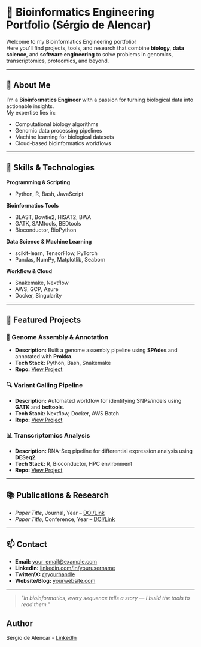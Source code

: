# 🧬 Bioinformatics Engineering Portfolio (Sérgio de Alencar)

Welcome to my Bioinformatics Engineering portfolio!  
Here you'll find projects, tools, and research that combine **biology**, **data science**, and **software engineering** to solve problems in genomics, transcriptomics, proteomics, and beyond.

---

## 📜 About Me
I’m a **Bioinformatics Engineer** with a passion for turning biological data into actionable insights.  
My expertise lies in:
- Computational biology algorithms
- Genomic data processing pipelines
- Machine learning for biological datasets
- Cloud-based bioinformatics workflows

---

## 🔬 Skills & Technologies

**Programming & Scripting**
- Python, R, Bash, JavaScript

**Bioinformatics Tools**
- BLAST, Bowtie2, HISAT2, BWA
- GATK, SAMtools, BEDtools
- Bioconductor, BioPython

**Data Science & Machine Learning**
- scikit-learn, TensorFlow, PyTorch
- Pandas, NumPy, Matplotlib, Seaborn

**Workflow & Cloud**
- Snakemake, Nextflow
- AWS, GCP, Azure
- Docker, Singularity

---

## 📂 Featured Projects

### 🧬 Genome Assembly & Annotation
- **Description:** Built a genome assembly pipeline using **SPAdes** and annotated with **Prokka**.
- **Tech Stack:** Python, Bash, Snakemake
- **Repo:** [View Project](link_here)

### 🔍 Variant Calling Pipeline
- **Description:** Automated workflow for identifying SNPs/indels using **GATK** and **bcftools**.
- **Tech Stack:** Nextflow, Docker, AWS Batch
- **Repo:** [View Project](link_here)

### 📊 Transcriptomics Analysis
- **Description:** RNA-Seq pipeline for differential expression analysis using **DESeq2**.
- **Tech Stack:** R, Bioconductor, HPC environment
- **Repo:** [View Project](link_here)

---

## 📚 Publications & Research
- *Paper Title*, Journal, Year – [DOI/Link](link_here)
- *Paper Title*, Conference, Year – [DOI/Link](link_here)

---

## 📫 Contact
- **Email:** your_email@example.com  
- **LinkedIn:** [linkedin.com/in/yourusername](link_here)  
- **Twitter/X:** [@yourhandle](link_here)  
- **Website/Blog:** [yourwebsite.com](link_here)  

---

> *"In bioinformatics, every sequence tells a story — I build the tools to read them."*



## Author
Sérgio de Alencar - [LinkedIn](https://www.linkedin.com/in/sergiodealencar)

